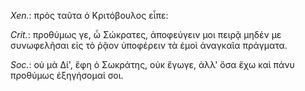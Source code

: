 

*Xen.*: πρὸς ταῦτα ὁ Κριτόβουλος εἶπε:



*Crit.*: προθύμως γε, ὦ Σώκρατες, ἀποφεύγειν μοι πειρᾷ μηδέν με συνωφελῆσαι εἰς τὸ ῥᾷον ὑποφέρειν τὰ ἐμοὶ ἀναγκαῖα πράγματα.



*Soc.*: οὐ μὰ Δί', ἔφη ὁ Σωκράτης, οὐκ ἔγωγε, ἀλλ' ὅσα ἔχω καὶ πάνυ προθύμως ἐξηγήσομαί σοι.